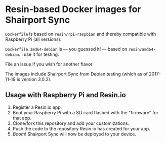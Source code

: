 # Resin-based Docker images for Shairport Sync

`Dockerfile` is based on `resin/rpi-raspbian` and thereby compatible with Raspberry Pi (all versions).

`Dockerfile.amd64-debian` is — you guessed it! — based on `resin/amd64-debian`. I use it for testing.

File an issue if you wish for another flavor.

The images include Shairport Sync from Debian testing (which as of 2017-11-19 is version 3.0.2).

## Usage with Raspberry Pi and Resin.io

1. Register a Resin.io app.
2. Boot your Raspberry Pi with a SD card flashed with the "firmware" for that app.
3. Clone/fork this repository and add your customizations.
4. Push the code to the repository Resin.io has created for your app.
5. *Boom!* Shairport Sync will now be deployed to your device.
